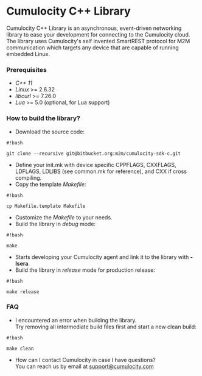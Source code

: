 # Cumulocity C++ Library #

Cumulocity C++ Library is an asynchronous, event-driven networking library to ease your development for connecting to the Cumulocity cloud. The library uses Cumulocity's self invented SmartREST protocol for M2M communication which targets any device that are capable of running embedded Linux.

### Prerequisites ###

* *C++ 11*
* *Linux* >= 2.6.32
* *libcurl* >= 7.26.0
* *Lua* >= 5.0 (optional, for Lua support)

### How to build the library? ###

* Download the source code:

```
#!bash

git clone --recursive git@bitbucket.org:m2m/cumulocity-sdk-c.git
```

* Define your init.mk with device specific CPPFLAGS, CXXFLAGS, LDFLAGS, LDLIBS (see common.mk for reference), and CXX if cross compiling.
* Copy the template *Makefile*:

```
#!bash

cp Makefile.template Makefile
```

* Customize the *Makefile* to your needs.
* Build the library in *debug* mode:

```
#!bash

make
```

* Starts developing your Cumulocity agent and link it to the library with **-lsera**.
* Build the library in *release* mode for production release:

```
#!bash

make release
```


### FAQ ###
* I encountered an error when building the library.  
  Try removing all intermediate build files first and start a new clean build:

```
#!bash

make clean
```
* How can I contact Cumulocity in case I have questions?  
  You can reach us by email at support@cumulocity.com